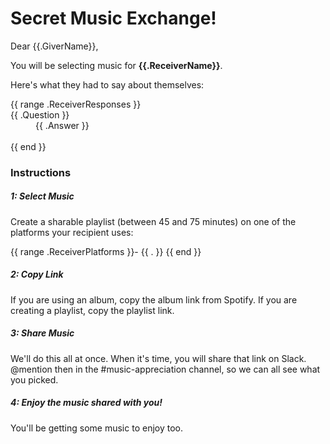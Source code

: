 # Secret Music Exchange!

Dear {{.GiverName}},

You will be selecting music for **{{.ReceiverName}}**.

Here's what they had to say about themselves:

<dl>
{{ range .ReceiverResponses }}
  <dt>{{ .Question }}</dt>
  <dd>{{ .Answer }}</dd><br/>
{{ end }}
</dl>

### Instructions

##### 1: Select Music
Create a sharable playlist (between 45 and 75 minutes) on one of the platforms your recipient uses:

{{ range .ReceiverPlatforms }}- {{ . }}
{{ end }}
##### 2: Copy Link
If you are using an album, copy the album link from Spotify. If you are creating a playlist, copy the playlist link.

##### 3: Share Music
We'll do this all at once. When it's time, you will share that link on Slack. @mention then in the #music-appreciation channel, so we can all see what you picked.

##### 4: Enjoy the music shared with you!
You'll be getting some music to enjoy too.
